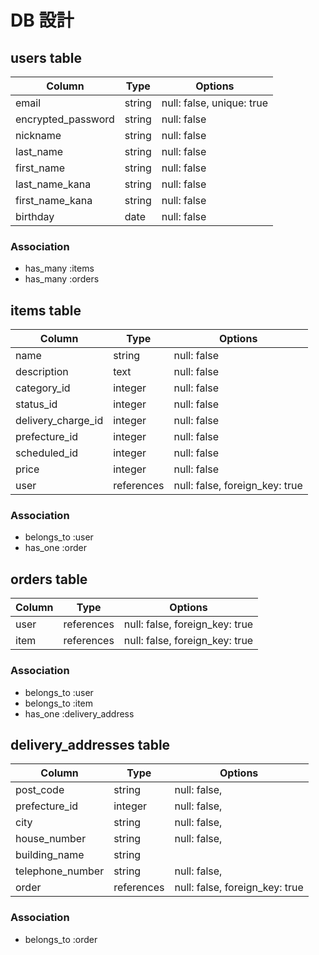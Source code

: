 # DB 設計

## users table
| Column             | Type                | Options                   |
|--------------------|---------------------|---------------------------|
| email              | string              | null: false, unique: true |
| encrypted_password | string              | null: false               |
| nickname           | string              | null: false               |
| last_name          | string              | null: false               |
| first_name         | string              | null: false               |
| last_name_kana     | string              | null: false               |
| first_name_kana    | string              | null: false               |
| birthday           | date                | null: false               |

### Association
* has_many :items
* has_many :orders


## items table
| Column             | Type                | Options                        |
|--------------------|---------------------|---------------------------     |
| name               | string              | null: false                    |
| description        | text                | null: false                    |
| category_id        | integer             | null: false                    |
| status_id          | integer             | null: false                    |
| delivery_charge_id | integer             | null: false                    |
| prefecture_id      | integer             | null: false                    |
| scheduled_id       | integer             | null: false                    |
| price              | integer             | null: false                    |
| user               | references          | null: false, foreign_key: true |

### Association
* belongs_to :user
* has_one :order


## orders table
| Column             | Type                | Options                        |
|--------------------|---------------------|---------------------------     |
| user               | references          | null: false, foreign_key: true |
| item               | references          | null: false, foreign_key: true |

### Association
* belongs_to :user
* belongs_to :item
* has_one :delivery_address 


## delivery_addresses table
| Column             | Type                | Options                        |
|--------------------|---------------------|---------------------------     |
| post_code          | string              | null: false,                   |
| prefecture_id      | integer             | null: false,                   |
| city               | string              | null: false,                   |
| house_number       | string              | null: false,                   |
| building_name      | string              |                                |
| telephone_number   | string              | null: false,                   |
| order              | references          | null: false, foreign_key: true |

### Association
* belongs_to :order